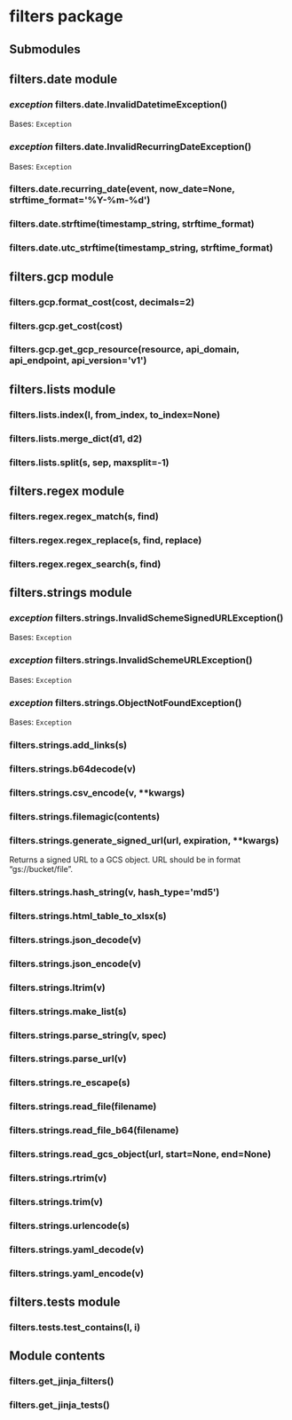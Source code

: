 # filters package

## Submodules

## filters.date module


### _exception_ filters.date.InvalidDatetimeException()
Bases: `Exception`


### _exception_ filters.date.InvalidRecurringDateException()
Bases: `Exception`


### filters.date.recurring_date(event, now_date=None, strftime_format='%Y-%m-%d')

### filters.date.strftime(timestamp_string, strftime_format)

### filters.date.utc_strftime(timestamp_string, strftime_format)
## filters.gcp module


### filters.gcp.format_cost(cost, decimals=2)

### filters.gcp.get_cost(cost)

### filters.gcp.get_gcp_resource(resource, api_domain, api_endpoint, api_version='v1')
## filters.lists module


### filters.lists.index(l, from_index, to_index=None)

### filters.lists.merge_dict(d1, d2)

### filters.lists.split(s, sep, maxsplit=-1)
## filters.regex module


### filters.regex.regex_match(s, find)

### filters.regex.regex_replace(s, find, replace)

### filters.regex.regex_search(s, find)
## filters.strings module


### _exception_ filters.strings.InvalidSchemeSignedURLException()
Bases: `Exception`


### _exception_ filters.strings.InvalidSchemeURLException()
Bases: `Exception`


### _exception_ filters.strings.ObjectNotFoundException()
Bases: `Exception`


### filters.strings.add_links(s)

### filters.strings.b64decode(v)

### filters.strings.csv_encode(v, \*\*kwargs)

### filters.strings.filemagic(contents)

### filters.strings.generate_signed_url(url, expiration, \*\*kwargs)
Returns a signed URL to a GCS object. URL should be in format “gs://bucket/file”.


### filters.strings.hash_string(v, hash_type='md5')

### filters.strings.html_table_to_xlsx(s)

### filters.strings.json_decode(v)

### filters.strings.json_encode(v)

### filters.strings.ltrim(v)

### filters.strings.make_list(s)

### filters.strings.parse_string(v, spec)

### filters.strings.parse_url(v)

### filters.strings.re_escape(s)

### filters.strings.read_file(filename)

### filters.strings.read_file_b64(filename)

### filters.strings.read_gcs_object(url, start=None, end=None)

### filters.strings.rtrim(v)

### filters.strings.trim(v)

### filters.strings.urlencode(s)

### filters.strings.yaml_decode(v)

### filters.strings.yaml_encode(v)
## filters.tests module


### filters.tests.test_contains(l, i)
## Module contents


### filters.get_jinja_filters()

### filters.get_jinja_tests()
